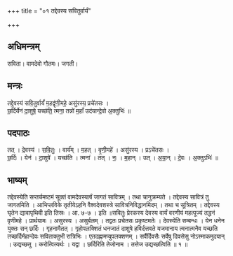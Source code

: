 +++
title = "०१ तद्देवस्य सवितुर्वार्यं"

+++
## अधिमन्त्रम्
सविता। वामदेवो गौतमः। जगती।

## मन्त्रः
तद्दे॒वस्य॑ सवि॒तुर्वार्यं॑ म॒हद्वृ॑णी॒महे॒ असु॑रस्य॒ प्रचे॑तसः ।  
छ॒र्दिर्येन॑ दा॒शुषे॒ यच्छ॑ति॒ त्मना॒ तन्नो॑ म॒हाँ उद॑यान्दे॒वो अ॒क्तुभिः॑ ॥

## पदपाठः
तत् । दे॒वस्य॑ । स॒वि॒तुः । वार्य॑म् । म॒हत् । वृ॒णी॒महे॑ । असु॑रस्य । प्रऽचे॑तसः ।  
छ॒र्दिः । येन॑ । दा॒शुषे॑ । यच्छ॑ति । त्मना॑ । तत् । नः॒ । म॒हान् । उत् । अ॒या॒न् । दे॒वः । अ॒क्तुऽभिः॑ ॥

## भाष्यम्
तद्देवस्येति सप्तर्चमष्टमं सूक्तं वामदेवस्यार्षं जागतं सावित्रम् । तथा चानुक्रम्यते । तद्देवस्य सावित्रं तु जागतमिति । आभिप्लविके तृतीयेऽहनि वैश्वदेवशस्त्रे सावित्रनिविद्धानमिदम् । तथा च सूत्रितम् । तद्देवस्य घृतेन द्यावापृथिवी इति तिस्रः । आ. ७-७ । इति ॥सवितुः प्रेरकस्य देवस्य वार्यं वरणीयं महत्पूज्यं तद्धनं वृणीमहे । प्रार्थयामः । असुरस्य । असुर्बलम् । तद्वतः प्रचेतसः प्रकृष्टमतेः । देवस्येति सम्बन्धः । येन धनेन युक्तः सन् छर्दिः । गृहनामैतत् । गृहोपलक्शितं धनजातं दाशुषे हविर्दत्तवते यजमानाय त्मनात्मनैव यच्छति तच्छर्दिर्महान्देवः सविताक्तुभी रात्रिभिः । एतदह्नामप्युपलक्शणम् । सर्वैर्दिवसैः सर्वेषु दिवसेसु नोऽस्माकमुदयान् । उद्यच्छतु । करोत्वित्यर्थः । यद्वा । छर्दिरिति तेजोनाम । तत्तेज उद्यच्छत्विति ॥ १ ॥